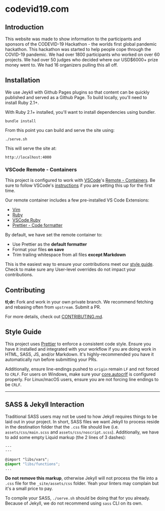 # codevid19.com

## Introduction
This website was made to show information to the participants and sponsors of the CODEVID-19 Hackathon - the worlds first global pandemic hackathon. This hackathon was started to help people cope through the COVID-19 pandemic. We had over 1800 participants who worked on over 60 projects. We had over 50 judges who decided where our USD$6000+ prize money went to. We had 16 organizers pulling this all off. 

## Installation

We use Jeykll with Github Pages plugins so that content can be quickly published and served as a Github Page. To build locally, you'll need to install Ruby 2.1+.

With Ruby 2.1+ installed, you'll want to install dependencies using bundler.

    bundle install

From this point you can build and serve the site using:

    ./serve.sh

This will serve the site at:

    http://localhost:4000

### VSCode Remote - Containers

This project is configured to work with [VSCode](https://code.visualstudio.com/)'s [Remote - Containers](https://code.visualstudio.com/docs/remote/containers). Be sure to follow VSCode's [instructions](https://code.visualstudio.com/docs/remote/containers#_installation) if you are setting this up for the first time.

Our remote container includes a few pre-installed VS Code Extensions:

- [Vim](https://marketplace.visualstudio.com/items?itemName=vscodevim.vim)
- [Ruby](https://marketplace.visualstudio.com/items?itemName=rebornix.Ruby)
- [VSCode Ruby](https://marketplace.visualstudio.com/items?itemName=wingrunr21.vscode-ruby)
- [Prettier - Code formatter](https://marketplace.visualstudio.com/items?itemName=esbenp.prettier-vscode)

By default, we have set the remote container to:

- Use Prettier as the **default formatter**
- Format your files **on save**
- Trim trailing whitespace from all files **except Markdown**

This is the easiest way to ensure your contributions meet our [style guide](#style-guide). Check to make sure any User-level overrides do not impact your contributions.

## Contributing

**tl;dr:** Fork and work in your own private branch. We recommend fetching and rebasing often from `upstream`. Submit a PR.

For more details, check out [CONTRIBUTING.md](CONTRIBUTING.md).

## Style Guide

This project uses [Prettier](https://prettier.io/) to enforce a consistent code style. Ensure you have it installed and integrated with your workflow if you are doing work in HTML, SASS, JS, and/or Markdown. It's highly-recommended you have it automatically run before submitting your PRs.

Additionally, ensure line-endings pushed to `origin` remain `LF` and not forced to `CRLF`. For users on Windows, make sure your [core.autocrlf](https://git-scm.com/book/en/v2/Customizing-Git-Git-Configuration#_code_core_autocrlf_code) is configured properly. For Linux/macOS users, ensure you are not forcing line endings to be `CRLF`.

---

## SASS & Jekyll Interaction

Traditional SASS users may not be used to how Jekyll requires things to be laid out in your project. In short, SASS files we want Jekyll to process reside in the destination folder that the `.css` file should live (i.e. `assets/css/main.scss` and `assets/css/noscript.scss`). Additionally, we have to add some empty Liquid markup (the 2 lines of 3 dashes):

```scss
---
---

@import "libs/vars";
@import "libs/functions";
...
```

**Do not remove this markup**, otherwise Jekyll will not process the file into a `.css` file for the `_site/assets/css` folder. Yeah your linters may complain but it's a small price to pay.

To compile your SASS, `./serve.sh` should be doing that for you already. Because of Jekyll, we do not recommend using `sass` CLI on its own.
